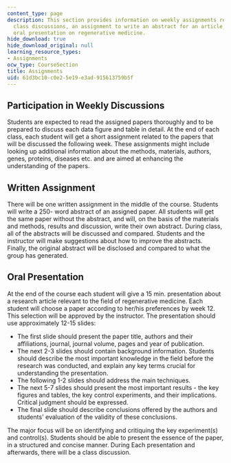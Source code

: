 ```yaml
---
content_type: page
description: This section provides information on weekly assignments related to the
  class discussions, an assignment to write an abstract for an article, and an assigned
  oral presentation on regenerative medicine.
hide_download: true
hide_download_original: null
learning_resource_types:
- Assignments
ocw_type: CourseSection
title: Assignments
uid: 61d3bc10-c0e2-5e19-e3ad-915613759b5f
---
```


Participation in Weekly Discussions
-----------------------------------

Students are expected to read the assigned papers thoroughly and to be prepared to discuss each data figure and table in detail. At the end of each class, each student will get a short assignment related to the papers that will be discussed the following week. These assignments might include looking up additional information about the methods, materials, authors, genes, proteins, diseases etc. and are aimed at enhancing the understanding of the papers.

Written Assignment
------------------

There will be one written assignment in the middle of the course. Students will write a 250- word abstract of an assigned paper. All students will get the same paper without the abstract, and will, on the basis of the materials and methods, results and discussion, write their own abstract. During class, all of the abstracts will be discussed and compared. Students and the instructor will make suggestions about how to improve the abstracts. Finally, the original abstract will be disclosed and compared to what the group has generated.

Oral Presentation
-----------------

At the end of the course each student will give a 15 min. presentation about a research article relevant to the field of regenerative medicine. Each student will choose a paper according to her/his preferences by week 12. This selection will be approved by the instructor. The presentation should use approximately 12-15 slides:

*   The first slide should present the paper title, authors and their affiliations, journal, journal volume, pages and year of publication.
*   The next 2-3 slides should contain background information. Students should describe the most important knowledge in the field before the research was conducted, and explain any key terms crucial for understanding the presentation.
*   The following 1-2 slides should address the main techniques.
*   The next 5-7 slides should present the most important results - the key figures and tables, the key control experiments, and their implications. Critical judgment should be expressed.
*   The final slide should describe conclusions offered by the authors and students' evaluation of the validity of these conclusions.

The major focus will be on identifying and critiquing the key experiment(s) and control(s). Students should be able to present the essence of the paper, in a structured and concise manner. During Each presentation and afterwards, there will be a class discussion.